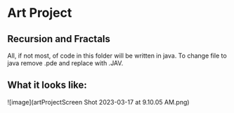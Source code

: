 # Art Project
## Recursion and Fractals
All, if not most, of code in this folder will be written in java. To change file to java remove .pde and replace with .JAV.

## What it looks like:
![image](artProjectScreen Shot 2023-03-17 at 9.10.05 AM.png)
